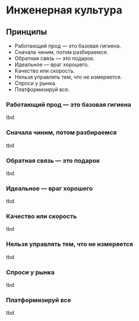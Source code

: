 # Инженерная культура

## Принципы

- Работающий прод — это базовая гигиена.
- Сначала чиним, потом разбираемся.
- Обратная связь — это подарок.
- Идеальное — враг хорошего.
- Качество или скорость.
- Нельзя управлять тем, что не измеряется.
- Спроси у рынка.
- Платформизируй все.

### Работающий прод — это базовая гигиена

tbd

### Сначала чиним, потом разбираемся

tbd

### Обратная связь — это подарок

tbd

### Идеальное — враг хорошего

tbd

### Качество или скорость

tbd

### Нельзя управлять тем, что не измеряется

tbd

### Спроси у рынка

tbd

### Платформизируй все

tbd

